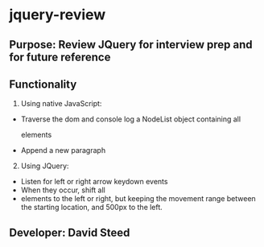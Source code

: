 # jquery-review

## Purpose:  Review JQuery for interview prep and for future reference

## Functionality
1.  Using native JavaScript:  
  - Traverse the dom and console log a NodeList object containing all <p> elements
  - Append a new paragraph

2.  Using JQuery:
  - Listen for left or right arrow keydown events
  - When they occur, shift all <li> elements to the left or right, but keeping the movement range between the starting location, and 500px to the left.

## Developer:  David Steed
